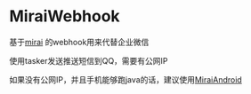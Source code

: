 # MiraiWebhook

基于[mirai](https://github.com/mamoe/mirai) 的webhook用来代替企业微信

使用tasker发送推送短信到QQ，需要有公网IP

如果没有公网IP，并且手机能够跑java的话，建议使用[MiraiAndroid](https://github.com/mzdluo123/MiraiAndroid)
